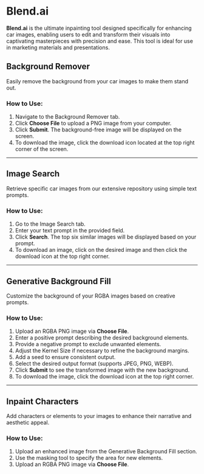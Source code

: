# Blend.ai

**Blend.ai** is the ultimate inpainting tool designed specifically for enhancing car images, enabling users to edit and transform their visuals into captivating masterpieces with precision and ease. This tool is ideal for use in marketing materials and presentations.

## Background Remover

Easily remove the background from your car images to make them stand out.

### How to Use:

1. Navigate to the Background Remover tab.
2. Click **Choose File** to upload a PNG image from your computer.
3. Click **Submit**. The background-free image will be displayed on the screen.
4. To download the image, click the download icon located at the top right corner of the screen.

---

## Image Search

Retrieve specific car images from our extensive repository using simple text prompts.

### How to Use:

1. Go to the Image Search tab.
2. Enter your text prompt in the provided field.
3. Click **Search**. The top six similar images will be displayed based on your prompt.
4. To download an image, click on the desired image and then click the download icon at the top right corner.

---

## Generative Background Fill

Customize the background of your RGBA images based on creative prompts.

### How to Use:

1. Upload an RGBA PNG image via **Choose File**.
2. Enter a positive prompt describing the desired background elements.
3. Provide a negative prompt to exclude unwanted elements.
4. Adjust the Kernel Size if necessary to refine the background margins.
5. Add a seed to ensure consistent output.
6. Select the desired output format (supports JPEG, PNG, WEBP).
7. Click **Submit** to see the transformed image with the new background.
8. To download the image, click the download icon at the top right corner.


---

## Inpaint Characters

Add characters or elements to your images to enhance their narrative and aesthetic appeal.

### How to Use:

1. Upload an enhanced image from the Generative Background Fill section.
2. Use the masking tool to specify the area for new elements.
3. Upload an RGBA PNG image via **Choose File**.
